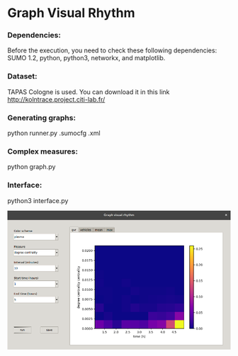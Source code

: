 # Graph Visual Rhythm

### Dependencies:

Before the execution, you need to check these following dependencies: SUMO 1.2, python, python3, networkx, and matplotlib.


### Dataset:

TAPAS Cologne is used.
You can download it in this link http://kolntrace.project.citi-lab.fr/ 

### Generating graphs:

python runner.py <cologne6to8>.sumocfg <tripinfo>.xml

### Complex measures:

python graph.py

### Interface:

python3 interface.py

![Interface](Selection_117.png)
